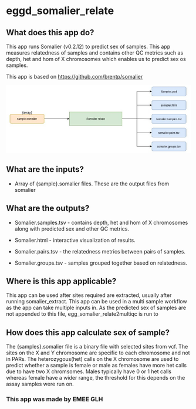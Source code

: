 # eggd_somalier_relate

## What does this app do?
This app runs Somalier (v0.2.12) to predict sex of samples. This app measures relatedness of samples and contains other QC metrics such as depth, het and hom of X chromosomes which enables us to predict sex os samples.

This app is based on https://github.com/brentp/somalier

![Image of workflow](https://github.com/eastgenomics/eggd_somalier_relate/blob/dev/somalier_relate_workflow.jpg)

## What are the inputs?
* Array of {sample}.somalier files. These are the output files from somalier

## What are the outputs?

* Somalier.samples.tsv - contains depth, het and hom of X chromosomes along with predicted sex and other QC metrics.

* Somalier.html - interactive visualization of results.

* Somalier.pairs.tsv - the relatedness metrics between pairs of samples.
  
* Somalier.groups.tsv - samples grouped together based on relatedness.

## Where is this app applicable?
This app can be used after sites required are extracted, usually after running somalier_extract. This app can be used in a multi sample workflow as the app can take multiple inputs in.
As the predicted sex of samples are not appended to this file, egg_somalier_relate2multiqc is run to 

## How does this app calculate sex of sample?

The {samples}.somalier file is a binary file with selected sites from vcf. The sites on the X and Y chromosome are specific to each chromosome and not in PARs. The heterozygous(het) calls on the X chromosome are used to predict whether a sample is female or male as females have more het calls due to have two X chromsomes. Males typically have 0 or 1 het calls whereas female have a wider range, the threshold for this depends on the assay samples were run on.

### This app was made by EMEE GLH
